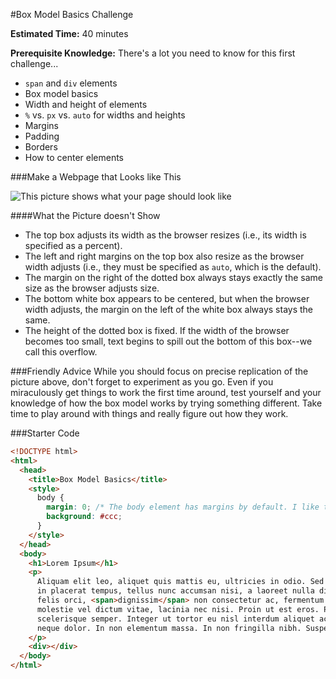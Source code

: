 #Box Model Basics Challenge

**Estimated Time:** 40 minutes

**Prerequisite Knowledge:** There's a lot you need to know for this first challenge...

* `span` and `div` elements
* Box model basics
* Width and height of elements
* `%` vs. `px` vs. `auto` for widths and heights
* Margins
* Padding
* Borders
* How to center elements

###Make a Webpage that Looks like This 

![This picture shows what your page should look like](http://christensenacademy.org/modules/css-layouts/challenges/box-model-basics-challenge.png)

####What the Picture doesn't Show

* The top box adjusts its width as the browser resizes (i.e., its width is specified as a percent).
* The left and right margins on the top box also resize as the browser width adjusts (i.e., they must be specified as `auto`, which is the default).
* The margin on the right of the dotted box always stays exactly the same size as the browser adjusts size. 
* The bottom white box appears to be centered, but when the browser width adjusts, the margin on the left of the white box always stays the same.
* The height of the dotted box is fixed. If the width of the browser becomes too small, text begins to spill out the bottom of this box--we call this overflow.

###Friendly Advice
While you should focus on precise replication of the picture above, don't forget to experiment as you go. Even if you miraculously get things to work the first time around, test yourself and your knowledge of how the box model works by trying something different. Take time to play around with things and really figure out how they work.

###Starter Code

```html
<!DOCTYPE html>
<html>
  <head>
    <title>Box Model Basics</title>
    <style>
      body { 
        margin: 0; /* The body element has margins by default. I like to turn them off. */
        background: #ccc;
      }
    </style>
  </head>
  <body>
    <h1>Lorem Ipsum</h1>
    <p>
      Aliquam elit leo, aliquet quis mattis eu, ultricies in odio. Sed porttitor, ligula 
      in placerat tempus, tellus nunc accumsan nisi, a laoreet nulla diam sed neque. Praesent 
      felis orci, <span>dignissim</span> non consectetur ac, fermentum id lectus. Duis neque tortor, 
      molestie vel dictum vitae, lacinia nec nisi. Proin ut est eros. Proin commodo est vitae dui 
      scelerisque semper. Integer ut tortor eu nisl interdum aliquet ac sit amet odio. Proin ut 
      neque dolor. In non elementum massa. In non fringilla nibh. Suspendisse a tortor neque.
    </p>
    <div></div>
  </body>
</html>

```
